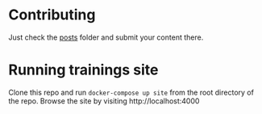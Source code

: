 # Contributing

Just check the [posts]() folder and submit your content there.

# Running trainings site

Clone this repo and run `docker-compose up site` from the root directory of the repo.  Browse the site by visiting http://localhost:4000
